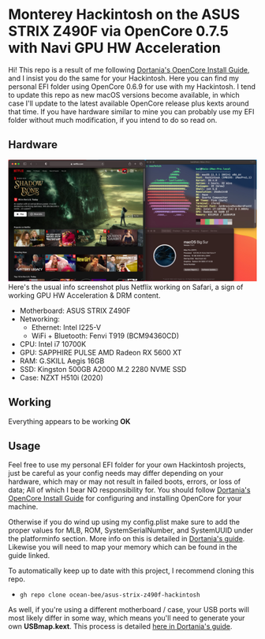 # Monterey Hackintosh on the ASUS STRIX Z490F via OpenCore 0.7.5 with Navi GPU HW Acceleration

Hi! This repo is a result of me following [Dortania's OpenCore Install Guide](https://dortania.github.io/OpenCore-Install-Guide/), and I insist you do the same for your Hackintosh. Here you can find my personal EFI folder using OpenCore 0.6.9 for use with my Hackintosh. I tend to update this repo as new macOS versions become available, in which case I'll update to the latest available OpenCore release plus kexts around that time. If you have hardware similar to mine you can probably use my EFI folder without much modification, if you intend to do so read on.

## Hardware
![HW info + HW Acceleration](static/working.jpg)
Here's the usual info screenshot plus Netflix working on Safari, a sign of working GPU HW Acceleration & DRM content. 

- Motherboard: ASUS STRIX Z490F
- Networking:
    - Ethernet: Intel I225-V
    - WiFi + Bluetooth: Fenvi T919 (BCM94360CD)
- CPU: Intel i7 10700K
- GPU: SAPPHIRE PULSE AMD Radeon RX 5600 XT 
- RAM: G.SKILL Aegis 16GB
- SSD: Kingston 500GB A2000 M.2 2280 NVME SSD
- Case: NZXT H510i (2020)

## Working
Everything appears to be working **OK**

## Usage
Feel free to use my personal EFI folder for your own Hackintosh projects, just be careful as your config needs may differ depending on your hardware, which may or may not result in failed boots, errors, or loss of data; All of which I bear NO responsibility for. You should follow [Dortania's OpenCore Install Guide](https://dortania.github.io/OpenCore-Install-Guide/) for configuring and installing OpenCore for your machine.

Otherwise if you do wind up using my config.plist make sure to add the proper values for MLB, ROM, SystemSerialNumber, and SystemUUID under the platforminfo section. More info on this is detailed in [Dortania's guide](https://dortania.github.io/OpenCore-Install-Guide/config.plist/comet-lake.html#platforminfo). Likewise you will need to map your memory which can be found in the guide linked.

To automatically keep up to date with this project, I recommend cloning this repo. 
- `gh repo clone ocean-bee/asus-strix-z490f-hackintosh`

As well, if you're using a different motherboard / case, your USB ports will most likely differ in some way, which means you'll need to generate your own **USBmap.kext**. This process is detailed [here in Dortania's guide](https://dortania.github.io/OpenCore-Post-Install/usb/).
